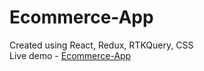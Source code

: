 # Ecommerce-App
Created using React, Redux, RTKQuery, CSS     
Live demo - [Ecommerce-App](https://omkarkashid.github.io/Ecommerce-App/)
